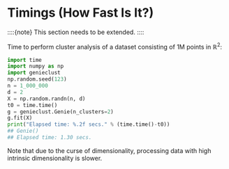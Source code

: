 



# Timings (How Fast Is It?)

::::{note}
This section needs to be extended.
::::



Time to perform cluster analysis of a dataset consisting of
1M points in $\mathbb{R}^2$:


``` python
import time
import numpy as np
import genieclust
np.random.seed(123)
n = 1_000_000
d = 2
X = np.random.randn(n, d)
t0 = time.time()
g = genieclust.Genie(n_clusters=2)
g.fit(X)
print("Elapsed time: %.2f secs." % (time.time()-t0))
## Genie()
## Elapsed time: 1.30 secs.
```

Note that due to the curse of dimensionality, processing
data with high intrinsic dimensionality is slower.
